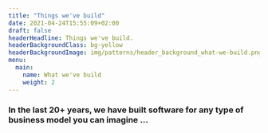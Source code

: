 ```yaml
---
title: "Things we've build"
date: 2021-04-24T15:55:09+02:00
draft: false
headerHeadline: Things we've build.
headerBackgroundClass: bg-yellow
headerBackgroundImage: img/patterns/header_background_what-we-build.png
menu:
  main:
    name: What we've build
    weight: 2
---
```


### In the last 20+ years, we have built software for any type of business model you can imagine ...